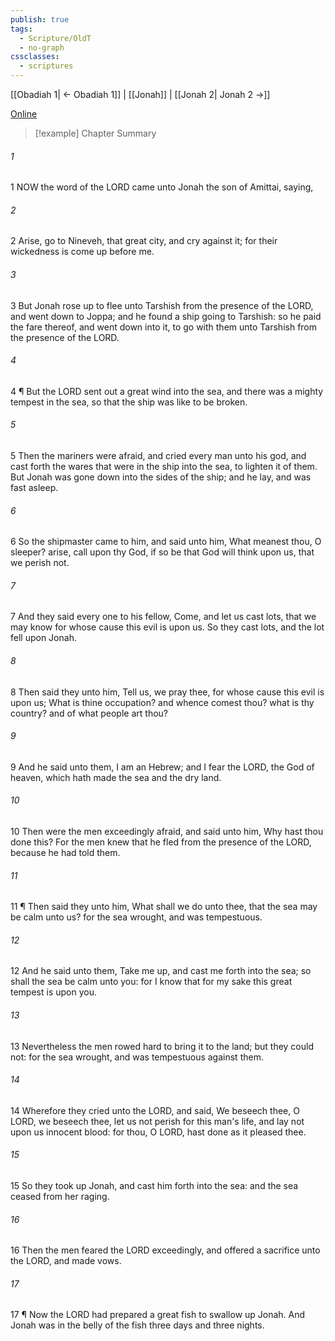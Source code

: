 ```yaml
---
publish: true
tags:
  - Scripture/OldT
  - no-graph
cssclasses:
  - scriptures
---
```

[[Obadiah 1| ← Obadiah 1]] | [[Jonah]] | [[Jonah 2| Jonah 2 →]]

[Online](https://churchofjesuschrist.org/study/scriptures/ot/jonah/1?lang=eng)

>[!example] Chapter Summary
>
###### 1
1 NOW the word of the LORD came unto Jonah the son of Amittai, saying,
###### 2
2 Arise, go to Nineveh, that great city, and cry against it; for their wickedness is come up before me.
###### 3
3 But Jonah rose up to flee unto Tarshish from the presence of the LORD, and went down to Joppa; and he found a ship going to Tarshish: so he paid the fare thereof, and went down into it, to go with them unto Tarshish from the presence of the LORD.
###### 4
4 ¶ But the LORD sent out a great wind into the sea, and there was a mighty tempest in the sea, so that the ship was like to be broken.
###### 5
5 Then the mariners were afraid, and cried every man unto his god, and cast forth the wares that were in the ship into the sea, to lighten it of them.  But Jonah was gone down into the sides of the ship; and he lay, and was fast asleep.
###### 6
6 So the shipmaster came to him, and said unto him, What meanest thou, O sleeper?  arise, call upon thy God, if so be that God will think upon us, that we perish not.
###### 7
7 And they said every one to his fellow, Come, and let us cast lots, that we may know for whose cause this evil is upon us.  So they cast lots, and the lot fell upon Jonah.
###### 8
8 Then said they unto him, Tell us, we pray thee, for whose cause this evil is upon us; What is thine occupation?  and whence comest thou?  what is thy country?  and of what people art thou?
###### 9
9 And he said unto them, I am an Hebrew; and I fear the LORD, the God of heaven, which hath made the sea and the dry land.
###### 10
10 Then were the men exceedingly afraid, and said unto him, Why hast thou done this?  For the men knew that he fled from the presence of the LORD, because he had told them.
###### 11
11 ¶ Then said they unto him, What shall we do unto thee, that the sea may be calm unto us?  for the sea wrought, and was tempestuous.
###### 12
12 And he said unto them, Take me up, and cast me forth into the sea; so shall the sea be calm unto you: for I know that for my sake this great tempest is upon you.
###### 13
13 Nevertheless the men rowed hard to bring it to the land; but they could not: for the sea wrought, and was tempestuous against them.
###### 14
14 Wherefore they cried unto the LORD, and said, We beseech thee, O LORD, we beseech thee, let us not perish for this man's life, and lay not upon us innocent blood: for thou, O LORD, hast done as it pleased thee.
###### 15
15 So they took up Jonah, and cast him forth into the sea: and the sea ceased from her raging.
###### 16
16 Then the men feared the LORD exceedingly, and offered a sacrifice unto the LORD, and made vows.
###### 17
17 ¶ Now the LORD had prepared a great fish to swallow up Jonah.  And Jonah was in the belly of the fish three days and three nights.



